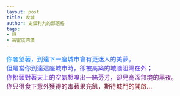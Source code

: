 ```yaml
---
layout: post
title: 攻城
author: 史蛋利九的部落格
tags:
- 詩
- 高密度詞藻
---
```


<span style="font-size: medium;
background: -webkit-linear-gradient(45deg, #008aff, #601bda, #790909);
-webkit-background-clip: text;
-webkit-text-fill-color: transparent;">
你奢望著，到達下一座城市會有更迷人的美夢。  
但是當你到達這座城市時，卻被高築的城牆阻隔在外；  
你抬頭對著天上的空氣想嗅出一絲芬芳，卻見高深無境的黑夜。  
你只得食下意外獲得的毒蘋果充飢，期待城門的開啟...
</span>
